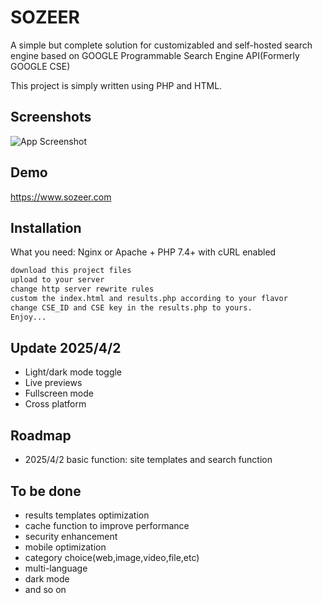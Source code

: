 
# SOZEER 

A simple but complete solution for customizabled and self-hosted search engine based on GOOGLE Programmable Search Engine API(Formerly GOOGLE CSE)

This project is simply written using PHP and HTML.


## Screenshots

![App Screenshot](https://www.sozeer.com/screenshot.png)


## Demo

https://www.sozeer.com


## Installation

What you need:
Nginx or Apache + PHP 7.4+ with cURL enabled

```bash
download this project files
upload to your server
change http server rewrite rules
custom the index.html and results.php according to your flavor
change CSE_ID and CSE key in the results.php to yours.
Enjoy...
```
    
## Update 2025/4/2

- Light/dark mode toggle
- Live previews
- Fullscreen mode
- Cross platform


## Roadmap

- 2025/4/2 basic function: site templates and search function

## To be done

- results templates optimization
- cache function to improve performance
- security enhancement
- mobile optimization
- category choice(web,image,video,file,etc)
- multi-language
- dark mode
- and so on

